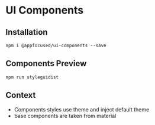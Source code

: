 # UI Components

## Installation

```
npm i @appfocused/ui-components --save
```

## Components Preview

```
npm run styleguidist
```

## Context

- Components styles use theme and inject default theme
- base components are taken from material
